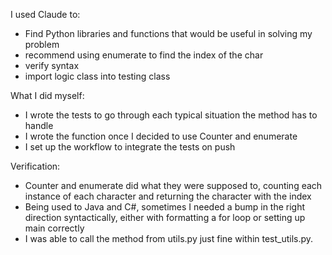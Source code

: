 I used Claude to:
- Find Python libraries and functions that would be useful in solving my problem
- recommend using enumerate to find the index of the char
- verify syntax
- import logic class into testing class

What I did myself:
- I wrote the tests to go through each typical situation the method has to handle
- I wrote the function once I decided to use Counter and enumerate
- I set up the workflow to integrate the tests on push

Verification: 
- Counter and enumerate did what they were supposed to, counting each instance of each character and returning the character with the index
- Being used to Java and C#, sometimes I needed a bump in the right direction syntactically, either with formatting a for loop or setting up main correctly
- I was able to call the method from utils.py just fine within test_utils.py.
